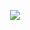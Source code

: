    <p style="text-align: center;"><img src="https://i.pinimg.com/originals/69/2b/46/692b464d5f38823255dc2587fcbdc505.gif"></p>

